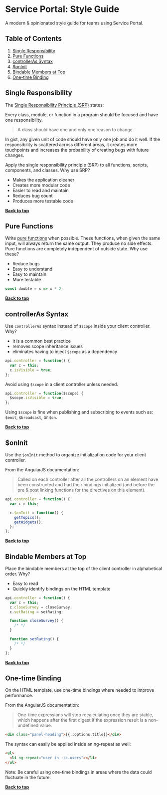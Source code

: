 # Service Portal: Style Guide

A modern & opinionated style guide for teams using Service Portal.

## Table of Contents

1. [Single Responsibility](#single-responsibility)
1. [Pure Functions](#pure-functions)
1. [controllerAs Syntax](#controlleras-syntax)
1. [$onInit](#oninit)
1. [Bindable Members at Top](#bindable-members-at-top)
1. [One-time Binding](#one-time-binding)

## Single Responsibility

The [Single Responsibility Principle (SRP)](https://en.wikipedia.org/wiki/Single-responsibility_principle) states:

Every class, module, or function in a program should be focused and have one responsibility.

> A class should have one and only one reason to change.

In gist, any given unit of code should have only one job and do it well. If the responsibility is scattered across different areas, it creates more touchpoints and increases the probability of creating bugs with future changes.

Apply the single responsibility principle (SRP) to all functions, scripts, components, and classes. Why use SRP?

* Makes the application cleaner
* Creates more modular code
* Easier to read and maintain
* Reduces bug count
* Produces more testable code

**[Back to top](#table-of-contents)**

## Pure Functions

Write [pure functions](https://en.wikipedia.org/wiki/Pure_function) when possible. These functions, when given the same input, will always return the same output. They produce no side effects. Pure functions are completely independent of outside state. Why use these?

* Reduce bugs
* Easy to understand
* Easy to maintain
* More testable

```javascript
const double = x => x * 2;
```

**[Back to top](#table-of-contents)**

## controllerAs Syntax

Use `controllerAs` syntax instead of `$scope` inside your client controller. Why?

* it is a common best practice
* removes scope inheritance issues
* eliminates having to inject `$scope` as a dependency

```javascript
api.controller = function() {
  var c = this;
  c.isVisible = true;
};
```

Avoid using `$scope` in a client controller unless needed.

```javascript
api.controller = function($scope) {
  $scope.isVisible = true;
};
```

Using `$scope` is fine when publishing and subscribing to events such as: `$emit`, `$broadcast`, or `$on`.

**[Back to top](#table-of-contents)**

## $onInit

Use the `$onInit` method to organize initialization code for your client controller.

From the AngularJS documentation:

> Called on each controller after all the controllers on an element have been constructed and had their bindings initialized (and before the pre & post linking functions for the directives on this element).

```javascript
api.controller = function() {
  var c = this;

  c.$onInit = function() {
    getTopics();
    getWidgets();
  };
};
```

**[Back to top](#table-of-contents)**

## Bindable Members at Top

Place the bindable members at the top of the client controller in alphabetical order. Why?

* Easy to read
* Quickly identify bindings on the HTML template

```javascript
api.controller = function() {
  var c = this;
  c.closeSurvey = closeSurvey;
  c.setRating = setRating;

  function closeSurvey() {
    /* */
  }

  function setRating() {
    /* */
  }
};
```

**[Back to top](#table-of-contents)**

## One-time Binding

On the HTML template, use one-time bindings where needed to improve performance.

From the AngularJS documentation:

> One-time expressions will stop recalculating once they are stable, which happens after the first digest if the expression result is a non-undefined value.

```html
<div class="panel-heading">{{::options.title}}</div>
```

The syntax can easily be applied inside an ng-repeat as well:

```html
<ul>
  <li ng-repeat="user in ::c.users"></li>
</ul>
```

Note: Be careful using one-time bindings in areas where the data could fluctuate in the future.

**[Back to top](#table-of-contents)**
